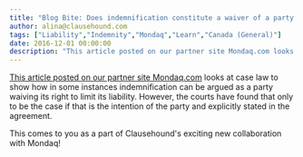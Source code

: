 ```yaml
---
title: "Blog Bite: Does indemnification constitute a waiver of a party's right to place limitations on their liability?"
author: alina@clausehound.com
tags: ["Liability","Indemnity","Mondaq","Learn","Canada (General)"]
date: 2016-12-01 00:00:00
description: "This article posted on our partner site Mondaq.com looks at case law to show how in some instances indemnification can be argued as a party waiving its right to limit its liability. However, the cour..."
---
```


[This article posted on our partner site Mondaq.com](http://www.mondaq.com/canada/x/549384/Marine+Shipping/Can+you+contract+out+of+the+Limitation+of+Liability+Convention+A+cautionary+tale) looks at case law to show how in some instances indemnification can be argued as a party waiving its right to limit its liability. However, the courts have found that only to be the case if that is the intention of the party and explicitly stated in the agreement.

This comes to you as a part of Clausehound's exciting new collaboration with Mondaq!